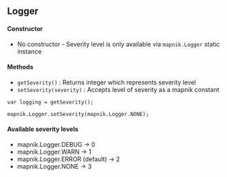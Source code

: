 ## Logger

#### Constructor

- No constructor - Severity level is only available via `mapnik.Logger` static instance

#### Methods

- `getSeverity()` : Returns integer which represents severity level
- `setSeverity(severity)` : Accepts level of severity as a mapnik constant
```
var logging = getSeverity();
```

```
mapnik.Logger.setSeverity(mapnik.Logger.NONE);
```

#### Available severity levels
- mapnik.Logger.DEBUG -> 0
- mapnik.Logger.WARN -> 1
- mapnik.Logger.ERROR (default) -> 2
- mapnik.Logger.NONE -> 3

